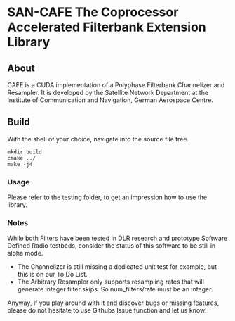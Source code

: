# SAN-CAFE The Coprocessor Accelerated Filterbank Extension Library

## About
CAFE is a CUDA implementation of a Polyphase Filterbank Channelizer and Resampler. It is developed by the Satellite Network Department at the Institute of Communication and Navigation, German Aerospace Centre. 

## Build
With the shell of your choice, navigate into the source file tree.

```
mkdir build
cmake ../
make -j4
```

### Usage
Please refer to the testing folder, to get an impression how to use the library.

### Notes
While both Filters have been tested in DLR research and prototype Software Defined Radio testbeds, consider the status of this software to be still in alpha mode. 

* The Channelizer is still missing a dedicated unit test for example, but this is on our To Do List. 
* The Arbitrary Resampler only supports resampling rates that will generate integer filter skips. So num_filters/rate must be an integer. 

Anyway, if you play around with it and discover bugs or missing features, please do not hesitate to use Githubs Issue function and let us know!
